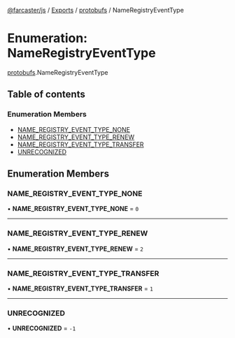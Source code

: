 [@farcaster/js](../README.md) / [Exports](../modules.md) / [protobufs](../modules/protobufs.md) / NameRegistryEventType

# Enumeration: NameRegistryEventType

[protobufs](../modules/protobufs.md).NameRegistryEventType

## Table of contents

### Enumeration Members

- [NAME\_REGISTRY\_EVENT\_TYPE\_NONE](protobufs.NameRegistryEventType.md#name_registry_event_type_none)
- [NAME\_REGISTRY\_EVENT\_TYPE\_RENEW](protobufs.NameRegistryEventType.md#name_registry_event_type_renew)
- [NAME\_REGISTRY\_EVENT\_TYPE\_TRANSFER](protobufs.NameRegistryEventType.md#name_registry_event_type_transfer)
- [UNRECOGNIZED](protobufs.NameRegistryEventType.md#unrecognized)

## Enumeration Members

### NAME\_REGISTRY\_EVENT\_TYPE\_NONE

• **NAME\_REGISTRY\_EVENT\_TYPE\_NONE** = ``0``

___

### NAME\_REGISTRY\_EVENT\_TYPE\_RENEW

• **NAME\_REGISTRY\_EVENT\_TYPE\_RENEW** = ``2``

___

### NAME\_REGISTRY\_EVENT\_TYPE\_TRANSFER

• **NAME\_REGISTRY\_EVENT\_TYPE\_TRANSFER** = ``1``

___

### UNRECOGNIZED

• **UNRECOGNIZED** = ``-1``
